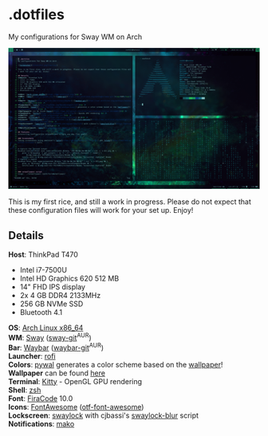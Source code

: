 # .dotfiles
My configurations for Sway WM on Arch

![workflow](screenshots/workflow.png?raw=true)

This is my first rice, and still a work in progress. Please do not expect that these configuration files will work for your set up. Enjoy!

## Details

**Host**: ThinkPad T470
* Intel i7-7500U
* Intel HD Graphics 620 512 MB
* 14" FHD IPS display
* 2x 4 GB DDR4 2133MHz
* 256 GB NVMe SSD
* Bluetooth 4.1

**OS**: [Arch Linux x86_64](https://www.archlinux.org/)<br />
**WM**: [Sway](https://swaywm.org/) ([sway-git](https://aur.archlinux.org/packages/sway-git/)<sup>AUR</sup>)<br />
**Bar**: [Waybar](https://github.com/alexays/waybar) ([waybar-git](https://aur.archlinux.org/packages/waybar-git)<sup>AUR</sup>)<br />
**Launcher**: [rofi](https://github.com/DaveDavenport/rofi)<br />
**Colors**: [pywal](https://github.com/dylanaraps/pywal) generates a color scheme based on the [wallpaper](#setwallpaper-script)!<br />
**Wallpaper** can be found [here](https://www.deviantart.com/mikkolagerstedt/art/Vision-393388053)<br />
**Terminal**: [Kitty](https://sw.kovidgoyal.net/kitty/) - OpenGL GPU rendering <br />
**Shell**: [zsh](http://zsh.sourceforge.net/)<br />
**Font**: [FiraCode](https://github.com/tonsky/FiraCode) 10.0<br />
**Icons**: [FontAwesome](https://fontawesome.com/) ([otf-font-awesome](https://www.archlinux.org/packages/community/any/otf-font-awesome/))<br />
**Lockscreen**: [swaylock](https://github.com/swaywm/swaylock) with cjbassi's [swaylock-blur](https://github.com/cjbassi/swaylock-blur) script<br />
**Notifications**: [mako](https://wayland.emersion.fr/mako)
